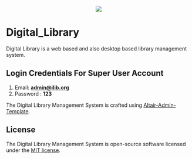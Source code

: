 <p align="center"><img src="https://github.com/MartMbithi/Digital_Library/blob/master/images/logo-1.png" ></p>

# Digital_Library
Digital Library is a web based and also desktop based library management system.

## Login Credentials For Super User Account
1. Email:   <b>admin@ilib.org</b><br>
2. Password :  <b>123</b> <br>

The Digital Library Management System is crafted using [Altair-Admin-Template](https://github.com/Saworieza/Altair-Admin-Template).

## License

The Digital Library Management System is open-source software licensed under the [MIT license](https://opensource.org/licenses/MIT).
